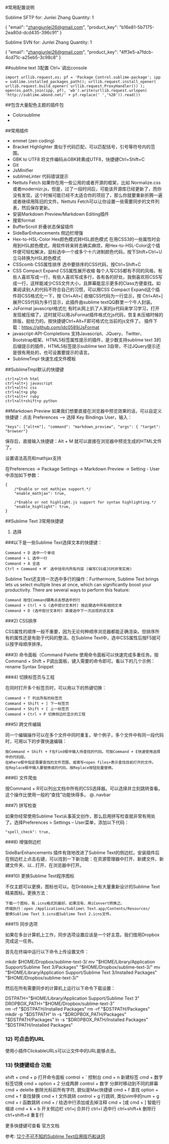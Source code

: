 #常用配置说明

Sublime SFTP for: Junlei Zhang
Quantity: 1

{
"email": "zhangjunlei26@gmail.com",
"product_key": "b16e81-5b7175-2ea80d-dcd435-396c91"
}

Sublime SVN for: Junlei Zhang
Quantity: 1

{
"email": "zhangjunlei26@gmail.com",
"product_key": "4ff3e5-a7fdcb-4cd71c-a25eb5-3c98c8"
}

##sublime text 3配置
Ctrl+`调出console

    import urllib.request,os; pf = 'Package Control.sublime-package'; ipp = sublime.installed_packages_path(); urllib.request.install_opener( urllib.request.build_opener( urllib.request.ProxyHandler()) ); open(os.path.join(ipp, pf), 'wb').write(urllib.request.urlopen( 'http://sublime.wbond.net/' + pf.replace(' ','%20')).read())

##包含大量配色主题的插件包

* Colorsublime
* 

##常用插件
* emmet (zen coding) 
* Bracket Highlighter 类似于代码匹配，可以匹配括号，引号等符号内的范围。
* GBK to UTF8 将文件编码从GBK转黄成UTF8，快捷键Ctrl+Shift+C
* Git
* JsMinifier
* sublimeLinter 代码错误提示
* Nettuts Fetch 如果你在用一些公用的或者开源的框架，比如 Normalize.css或者modernizr.js，但是，过了一段时间后，可能该开源库已经更新了，而你没有发现，这个时候可能已经不太适合你的项目了，那么你就要重新折腾一遍或者继续用陈旧的文件。Nettuts Fetch可以让你设置一些需要同步的文件列表，然后保存更新。
* 安装Markdown Preview/Markdown Editing插件 
* 搜索format
* BufferScroll 折叠状态保留插件
* SideBarEnhancements 侧边栏增强
* Hex-to-HSL-Color Hex颜色模式转HSL颜色模式 在用CSS3的一些属性时会用到HSL颜色模式，用软件转来转去确实麻烦，用Hex-to-HSL-Color这个插件便可轻松解决，鼠标选中一个或多个十六进制颜色代码，按下Shift+Ctrl+U立马转换为HSL颜色模式
* CSScomb CSS属性排序 选中要排序的CSS代码，按Ctrl+Shift+C
* CSS Compact Expand CSS属性展开收缩  每个人写CSS都有不同的风格，有些人喜欢写成一行，有些人喜欢写成多行，各有各的好处，我倒喜欢将CSS写成一行，这样能减少CSS文件大小，且屏幕能显示更多的Class方便查找。如果阅读别人的代码不符合自己的习惯，可以用CSS Compact Expand这个插件将CSS格式化一下，按 Ctrl+Alt+[ 收缩CSS代码为一行显示，按 Ctrl+Alt+] 展开CSS代码为多行显示，此插件由sublime textQQ群里一个牛人封装。
* JsFormat javascript格式化  有时从网上扒了人家的js代码来学习学习，打开发现被压缩了，这时就可以用JsFormat插件格式化js代码，恢复未压缩时候的排版，挺给力的。按快捷键Ctrl+Alt+F即可格式化当前的js文件了。 插件下载：https://github.com/jdc0589/JsFormat
* javascript-API-Completions  支持Javascript、JQuery、Twitter、Bootstrap框架、HTML5标签属性提示的插件，是少数支持sublime text 3的后缀提示的插件，HTML5标签提示sublime text 3自带，不过JQuery提示还是很有用处的，也可设置要提示的语言。
* SublimeTmpl 快速生成文件模板 



##SublimeTmpl默认的快捷键

    ctrl+alt+h html
    ctrl+alt+j javascript
    ctrl+alt+c css
    ctrl+alt+p php
    ctrl+alt+r ruby
    ctrl+alt+shift+p python


##Markdown Preview
如果我们想要直接在浏览器中预览效果的话，可以自定义快捷键：点击 Preferences --> 选择 Key Bindings User，输入：

    "keys": ["alt+m"], "command": "markdown_preview", "args": { "target": "browser"} 

保存后，直接输入快捷键：Alt + M 就可以直接在浏览器中预览生成的HTML文件了。

设置语法高亮和mathjax支持

在Preferences -> Package Settings -> Markdown Preview -> Setting - User中添加如下参数：

    {
        /*Enable or not mathjax support.*/
        "enable_mathjax": true,

        /*Enable or not highlight.js support for syntax highlighting.*/
        "enable_highlight": true,
    }

##Sublime Text 3常用快捷键
1) 选择

###以下是一些Sublime Text选择文本的快捷键：

    Command + D 选中一个单词
    Command + L 选中一行
    Command + A 全选
    Ctrl + Command + M` 选中括号内所有内容 (编写CSS或JS时非常实用)

Sublime Text还支持一次选中多行的操作：Furthermore, Sublime Text brings lets us select multiple lines at once, which can significantly boost your productivity. There are several ways to perform this feature:

    Command 按住Command键再点击想选中的行
    Command + Ctrl + G (选中部分文本时) 按此键选中所有相同文本
    Command + D (选中部分文本时) 直接选中下一次出现的该文本

###2) CSS排序

CSS属性的顺序一般不重要，因为无论何种顺序浏览器都能正确渲染。但排序所有的属性还是有助于代码的整洁。在Sublime Text中，选中CSS属性后按F5就可以按字母顺序排序。

###3) 命令面板（Command Palette
使用命令面板可以快速完成多重任务。按Command + Shift + P调出面板，键入需要的命令即可。看以下的几个示例：
rename Syntax Snippet

###4) 切换标签页与工程

在同时打开多个标签页时，可以用以下的热键切换：

    Command + T 列出所有的标签页
    Command + Shift + ] 下一标签页
    Command + Shift + [ 上一标签页
    Command + Ctrl + P 切换侧边栏显示的工程

###5) 跨文件编辑

同一个编辑操作可以在多个文件中同时重复。举个例子，多个文件中有同一段代码时，可用以下的步骤快速编辑：

    按Command + Shift + F在Find框中输入待查找的代码。可按Command + E快速使用选择中的代码段。
    在Where框中指定需要查找的文件范围，或填写<open files>表示查找目前打开的文件。
    在Replace框中输入要替换成的代码，按Replace按钮批量替换。


###6) 文件爬虫

按Command + R可以列出文档中所有的CSS选择器。可以选择并立刻跳转查看。这个操作比使用一般的“查找”功能快得多。  @..navbar

###7) 拼写检查

如果你经常使用Sublime Text从事英文创作，那么启用拼写检查就非常有用处了。选择Preferences > Settings – User菜单，添加以下代码：
    
    "spell_check": true,      

###8) 增强侧边栏

SideBarEnhancements 插件有效地改进了Sublime Text的侧边栏。安装插件后在侧边栏上点击右键，可以找到一下新功能：在资源管理器中打开、新建文件、新建文件夹、以…打开、在浏览器中打开。

###10) 更换Sublime Text程序图标

不仅主题可以更换，图标也可以。在Dribbble上有大量重新设计的Sublime Text精美图标。更换方法：

    下载一个图标，有.icns格式的最好。如果没有，用iConvert转换之。
    终端执行：open /Applications/Sublime\ Text.app/Contents/Resources/
    替换Sublime Text 3.icns或Sublime Text 2.icns文件。

###11) 同步选项

如果在多台计算机上工作，同步选项设置应该是一个好主意。我们借用Dropbox完成这一任务。

首先在终端中运行以下命令上传设置文件：

mkdir $HOME/Dropbox/sublime-text-3/  
mv "$HOME/Library/Application Support/Sublime Text 3/Packages" "$HOME/Dropbox/sublime-text-3/"  
mv "$HOME/Library/Application Support/Sublime Text 3/Installed Packages" "$HOME/Dropbox/sublime-text-3/"  

然后在所有需要同步的计算机上运行以下命令下载设置：

DSTPATH="$HOME/Library/Application Support/Sublime Text 3"  
DROPBOX_PATH="$HOME/Dropbox/sublime-text-3"  
rm -rf "$DSTPATH/Installed Packages"  
rm -rf "$DSTPATH/Packages"  
mkdir -p "$DSTPATH"  
ln -s "$DROPBOX_PATH/Packages" "$DSTPATH/Packages"  
ln -s "$DROPBOX_PATH/Installed Packages" "$DSTPATH/Installed Packages"  

### 12) 可点击的URL

使用小插件ClickableURLs可以让文件中的URL能够点击。



### 13) 快捷键组合   功能
shift + cmd + p     打开命令面板
control + `     控制台
cmd + n     新建标签
cmd + 数字    标签切换
cmd + option + 2    分成两屏
control + 数字    分屏时移动到不同的屏幕
cmd + delelte   删除光标前所有字符, 貌似是Mac快捷键
cmd + f     查找
option + cmd + f    查找替换
cmd + t     文件跳转
control + g  行跳转, 类似vim中的num + g
cmd + r     函数跳转
cmd + /     给选中行添加或去掉注释
cmd + [或 cmd + ]    智能行缩进
cmd + k + b     开关侧边栏
ctrl+j 合并行
ctrl+l 选中行
ctrl+shift+k 删除行
ctrl+shift+d 重复行

更多快捷键可查看 官方文档 

参考: [12个不可不知的Sublime Text应用技巧和诀窍](http://segmentfault.com/a/1190000000505218)
